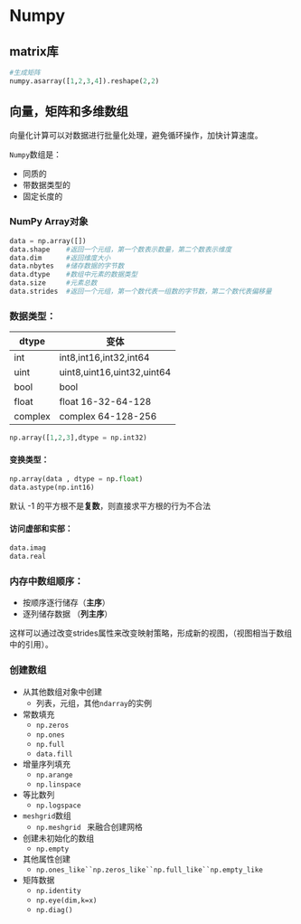 # Numpy

## matrix库

```python
#生成矩阵
numpy.asarray([1,2,3,4]).reshape(2,2)
```

## 向量，矩阵和多维数组

向量化计算可以对数据进行批量化处理，避免循环操作，加快计算速度。

`Numpy`数组是：

* 同质的
* 带数据类型的
* 固定长度的

### NumPy Array对象

```python
data = np.array([])
data.shape    #返回一个元组，第一个数表示数量，第二个数表示维度
data.dim      #返回维度大小
data.nbytes   #储存数据的字节数
data.dtype    #数组中元素的数据类型
data.size	  #元素总数
data.strides  #返回一个元组，第一个数代表一组数的字节数，第二个数代表偏移量
```

### 数据类型：

| dtype   | 变体                       |
| ------- | -------------------------- |
| int     | int8,int16,int32,int64     |
| uint    | uint8,uint16,uint32,uint64 |
| bool    | bool                       |
| float   | float 16-32-64-128         |
| complex | complex 64-128-256         |

 ```python
 np.array([1,2,3],dtype = np.int32)
 ```

#### 变换类型：

```python
np.array(data , dtype = np.float)
data.astype(np.int16)
```

默认 -1 的平方根不是**复数**，则直接求平方根的行为不合法

#### 访问虚部和实部：

```python
data.imag
data.real
```



### 内存中数组顺序：

* 按顺序逐行储存（**主序**）
* 逐列储存数据     （**列主序**）

这样可以通过改变strides属性来改变映射策略，形成新的视图，（视图相当于数组中的引用）。

### 创建数组

* 从其他数组对象中创建
  * 列表，元组，其他`ndarray`的实例
* 常数填充
  * `np.zeros`
  * `np.ones`
  * `np.full`
  * `data.fill`
* 增量序列填充
  * `np.arange`
  * `np.linspace`
* 等比数列
  * `np.logspace`
* `meshgrid`数组
  * `np.meshgrid `  来融合创建网格
* 创建未初始化的数组
  * `np.empty`
* 其他属性创建
  * `np.ones_like``np.zeros_like``np.full_like``np.empty_like`
* 矩阵数据
  * `np.identity`
  * `np.eye(dim,k=x)`
  * `np.diag()`

